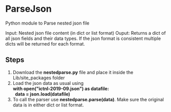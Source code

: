 # ParseJson
Python module to Parse nested json file

Input: Nested json file content (in dict or list format)
Ouput: Returns a dict of all json fields and their data types. If the json format is consistent multiple dicts will be returned for each format.

## Steps
1. Download the **nestedparse.py** file and place it inside the Lib/site_packages folder
2. Load the json data as usual using <br/> 
**with open("ictnl-2019-09.json") as datafile:    
   &nbsp; data = json.load(datafile)**
2. To call the parser use **nestedparse.parse(data)**. Make sure the original data is in either dict or list format.


